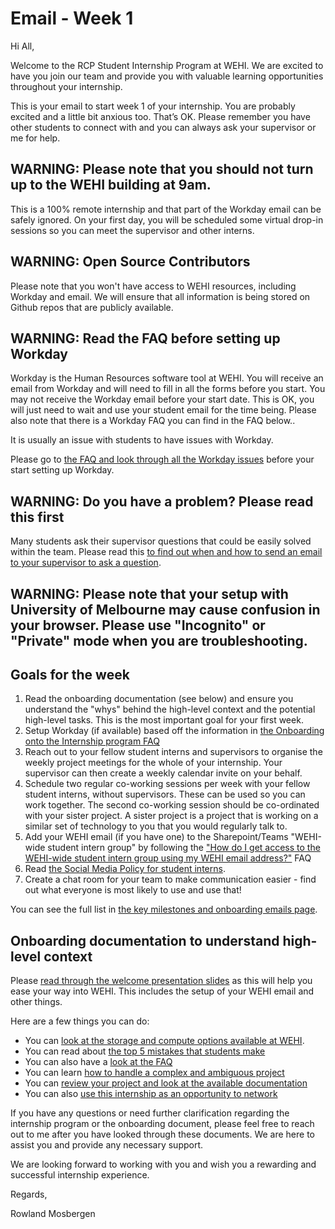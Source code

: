 # Email - Week 1

Hi All,

Welcome to the RCP Student Internship Program at WEHI. We are excited to have you join our team and provide you with valuable learning opportunities throughout your internship.

This is your email to start week 1 of your internship. You are probably excited and a little bit anxious too. That’s OK. Please remember you have other students to connect with and you can always ask your supervisor or me for help.

## WARNING: Please note that you should not turn up to the WEHI building at 9am.

This is a 100% remote internship and that part of the Workday email can be safely ignored. On your first day, you will be scheduled some virtual drop-in sessions so you can meet the supervisor and other interns.

## WARNING: Open Source Contributors

Please note that you won't have access to WEHI resources, including Workday and email. We will ensure that all information is being stored on Github repos that are publicly available.

## WARNING: Read the FAQ before setting up Workday

Workday is the Human Resources software tool at WEHI. You will receive an email from Workday and will need to fill in all the forms before you start. You may not receive the Workday email before your start date. This is OK, you will just need to wait and use your student email for the time being. Please also note that there is a Workday FAQ you can find in the FAQ below..

It is usually an issue with students to have issues with Workday.

Please go to [the FAQ and look through all the Workday issues](https://wehi-researchcomputing.github.io/faq#onboarding-onto-the-internship-program-workday) before your start setting up Workday.

## WARNING: Do you have a problem? Please read this first

Many students ask their supervisor questions that could be easily solved within the team. Please read this [to find out when and how to send an email to your supervisor to ask a question](https://wehi-researchcomputing.github.io/faq#how-should-i-ask-for-help-to-solve-a-problem).

## WARNING: Please note that your setup with University of Melbourne may cause confusion in your browser. Please use "Incognito" or "Private" mode when you are troubleshooting.

## Goals for the week

1. Read the onboarding documentation (see below) and ensure you understand the "whys" behind the high-level context and the potential high-level tasks. This is the most important goal for your first week.
2. Setup Workday (if available) based off the information in [the Onboarding onto the Internship program FAQ](https://wehi-researchcomputing.github.io/faq#onboarding-onto-the-internship-program-workday)
3. Reach out to your fellow student interns and supervisors to organise the weekly project meetings for the whole of your internship. Your supervisor can then create a weekly calendar invite on your behalf.
4. Schedule two regular co-working sessions per week with your fellow student interns, without supervisors. These can be used so you can work together. The second co-working session should be co-ordinated with your sister project. A sister project is a project that is working on a similar set of technology to you that you would regularly talk to.
6. Add your WEHI email (if you have one) to the Sharepoint/Teams "WEHI-wide student intern group" by following the ["How do I get access to the WEHI-wide student intern group using my WEHI email address?"](faq#how-do-i-get-access-to-the-wehi-wide-student-intern-group-using-my-wehi-email-address) FAQ
7. Read [the Social Media Policy for student interns](social_media_policy).
8. Create a chat room for your team to make communication easier - find out what everyone is most likely to use and use that!

You can see the full list in [the key milestones and onboarding emails page](emails-and-key-milestones).

## Onboarding documentation to understand high-level context

Please [read through the welcome presentation slides](https://www.canva.com/design/DAGLV0H1qOk/dID_FQC6UBABBsPsNDgCyA/view?utm_content=DAGLV0H1qOk) as this will help you ease your way into WEHI. This includes the setup of your WEHI email and other things.


Here are a few things you can do:

- You can [look at the storage and compute options available at WEHI](https://wehi-researchcomputing.github.io/faq#i-need-to-use-storage-and-compute-what-are-my-options).
- You can read about [the top 5 mistakes that students make](https://wehi-researchcomputing.github.io/top-5-mistakes)
- You can also have a [look at the FAQ](https://wehi-researchcomputing.github.io/faq)
- You can learn [how to handle a complex and ambiguous project](https://wehi-researchcomputing.github.io/complex-projects) 
- You can [review your project and look at the available documentation](https://wehi-researchcomputing.github.io/project-wikis)
- You can also [use this internship as an opportunity to network](faq#i-know-that-the-internships-are-usually-100-offsite-but-what-if-i-want-to-go-into-the-office-sometimes)

If you have any questions or need further clarification regarding the internship program or the onboarding document, please feel free to reach out to me after you have looked through these documents. We are here to assist you and provide any necessary support.

We are looking forward to working with you and wish you a rewarding and successful internship experience.

Regards,

Rowland Mosbergen

